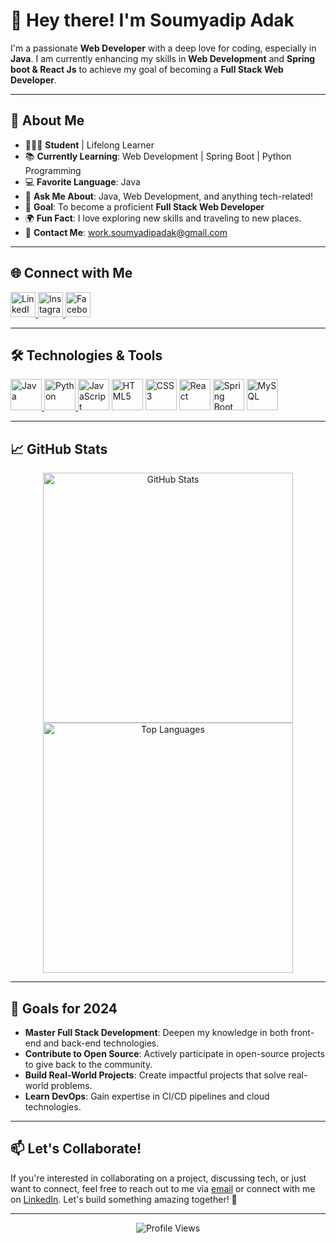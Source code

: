 # 👋 Hey there! I'm **Soumyadip Adak**

I'm a passionate **Web Developer** with a deep love for coding, especially in **Java**. I am currently enhancing my skills in **Web Development** and **Spring boot & React Js** to achieve my goal of becoming a **Full Stack Web Developer**.

---

## 🚀 About Me

- 🧑🏻‍🎓 **Student** | Lifelong Learner  
- 📚 **Currently Learning**: Web Development | Spring Boot | Python Programming  
- 💻 **Favorite Language**: Java  
- 💬 **Ask Me About**: Java, Web Development, and anything tech-related!  
- 🎯 **Goal**: To become a proficient **Full Stack Web Developer**  
- 🌍 **Fun Fact**: I love exploring new skills and traveling to new places.  
- 📧 **Contact Me**: [work.soumyadipadak@gmail.com](mailto:work.soumyadipadak@gmail.com)  

---

## 🌐 Connect with Me

<p align="left">
    <a href="https://www.linkedin.com/in/soumyadip-adak-a19b03281/" target="_blank">
        <img src="https://img.icons8.com/color/48/000000/linkedin.png" alt="LinkedIn" width="40" height="40">
    </a>
    <a href="https://www.instagram.com/soumyadip_adak8888" target="_blank">
        <img src="https://img.icons8.com/color/48/000000/instagram-new--v1.png" alt="Instagram" width="40" height="40">
    </a>
    <a href="https://www.facebook.com/soumyadip.adak.99" target="_blank">
        <img src="https://img.icons8.com/color/48/000000/facebook.png" alt="Facebook" width="40" height="40">
    </a>
</p>

---

## 🛠️ Technologies & Tools

<p align="left">
    <a href="https://github.com/adak99/JAVA-PROGRAMMING" target="_blank">
        <img src="https://img.icons8.com/color/48/000000/java-coffee-cup-logo--v1.png" alt="Java" width="50" height="50">
    </a>
    <a href="https://github.com/adak99/Python-programming" target="_blank">
        <img src="https://img.icons8.com/color/48/000000/python--v1.png" alt="Python" width="50" height="50">
    </a>
    <img src="https://img.icons8.com/color/48/000000/javascript--v1.png" alt="JavaScript" width="50" height="50">
    <img src="https://img.icons8.com/color/48/000000/html-5--v1.png" alt="HTML5" width="50" height="50">
    <img src="https://img.icons8.com/color/48/000000/css3.png" alt="CSS3" width="50" height="50">
    <img src="https://img.icons8.com/color/48/000000/react-native.png" alt="React" width="50" height="50">
    <img src="https://img.icons8.com/color/48/000000/spring-logo.png" alt="Spring Boot" width="50" height="50">
    <img src="https://img.icons8.com/color/48/000000/mysql-logo.png" alt="MySQL" width="50" height="50">
</p>

---

## 📈 GitHub Stats

<p align="center">
    <img src="https://github-readme-stats.vercel.app/api?username=adak99&show_icons=true&theme=radical" alt="GitHub Stats" width="400">
    <img src="https://github-readme-stats.vercel.app/api/top-langs/?username=adak99&layout=compact&theme=radical" alt="Top Languages" width="400">
</p>

---

## 🎯 Goals for 2024

- **Master Full Stack Development**: Deepen my knowledge in both front-end and back-end technologies.  
- **Contribute to Open Source**: Actively participate in open-source projects to give back to the community.  
- **Build Real-World Projects**: Create impactful projects that solve real-world problems.  
- **Learn DevOps**: Gain expertise in CI/CD pipelines and cloud technologies.  

---

## 📫 Let's Collaborate!

If you're interested in collaborating on a project, discussing tech, or just want to connect, feel free to reach out to me via [email](mailto:work.soumyadipadak@gmail.com) or connect with me on [LinkedIn](https://www.linkedin.com/in/soumyadip-adak-a19b03281/). Let's build something amazing together! 🚀

---

<p align="center">
    <img src="https://komarev.com/ghpvc/?username=adak99&color=blueviolet" alt="Profile Views">
</p>
